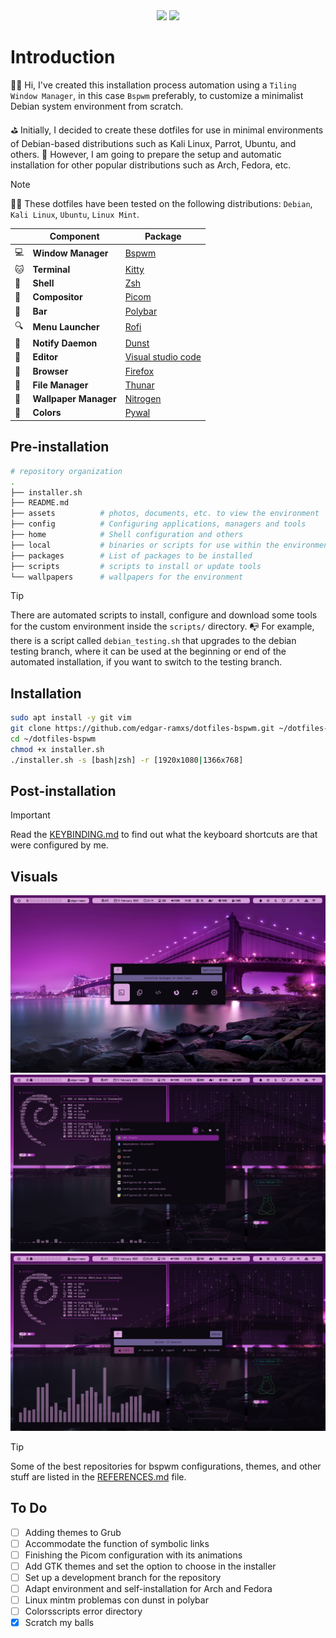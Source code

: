 <div align="center">
  <img src="https://img.shields.io/github/last-commit/edgar-ramxs/dotfiles-bspwm?style=for-the-badge&color=cba6f7">
  <img src="https://img.shields.io/github/repo-size/edgar-ramxs/dotfiles-bspwm?style=for-the-badge&color=cba6f7">
</div>

# Introduction
🙋‍♂️ Hi, I've created this installation process automation using a `Tiling Window Manager`, in this case `Bspwm` preferably, to customize a minimalist Debian system environment from scratch.

⛳ Initially, I decided to create these dotfiles for use in minimal environments of Debian-based distributions such as Kali Linux, Parrot, Ubuntu, and others. 🫰 However, I am going to prepare the setup and automatic installation for other popular distributions such as Arch, Fedora, etc.

> [!NOTE]  
> 🧑‍💻 These dotfiles have been tested on the following distributions: `Debian`, `Kali Linux`, `Ubuntu`, `Linux Mint`.

<div align="center">

  |     | Component               | Package                                                     |
  |-----|-------------------------|-------------------------------------------------------------|
  |💻| **Window Manager**         |  [Bspwm](https://github.com/baskerville/bspwm)              |
  |🐱| **Terminal**               |  [Kitty](https://sw.kovidgoyal.net/kitty/)                  |
  |🦊| **Shell**                  |  [Zsh](https://ohmyz.sh/)                                   |
  |🎼| **Compositor**             |  [Picom](https://github.com/yshui/picom)                    |
  |💈| **Bar**                    |  [Polybar](https://github.com/polybar/polybar)              |
  |🔍| **Menu Launcher**          |  [Rofi](https://github.com/davatorium/rofi)                 |
  |🔔| **Notify Daemon**          |  [Dunst](https://github.com/dunst-project/dunst)            |
  |📝| **Editor**                 |  [Visual studio code](https://code.visualstudio.com/)       |
  |🚀| **Browser**                |  [Firefox](https://www.mozilla.org/)                        |
  |📂| **File Manager**           |  [Thunar](https://wiki.archlinux.org/title/Thunar)          |
  |🎨| **Wallpaper Manager**      |  [Nitrogen](https://wiki.archlinux.org/title/Nitrogen)      |
  |🍉| **Colors**                 |  [Pywal](https://github.com/dylanaraps/pywal)               |
</div>


## Pre-installation
```bash
# repository organization
.
├── installer.sh
├── README.md
├── assets          # photos, documents, etc. to view the environment
├── config          # Configuring applications, managers and tools
├── home            # Shell configuration and others
├── local           # binaries or scripts for use within the environment
├── packages        # List of packages to be installed
├── scripts         # scripts to install or update tools
└── wallpapers      # wallpapers for the environment    
```
> [!TIP]
> There are automated scripts to install, configure and download some tools for the custom environment inside the `scripts/` directory. 📭 For example, there is a script called `debian_testing.sh` that upgrades to the debian testing branch, where it can be used at the beginning or end of the automated installation, if you want to switch to the testing branch.


## Installation
```bash
sudo apt install -y git vim
git clone https://github.com/edgar-ramxs/dotfiles-bspwm.git ~/dotfiles-bspwm
cd ~/dotfiles-bspwm
chmod +x installer.sh
./installer.sh -s [bash|zsh] -r [1920x1080|1366x768]
```


## Post-installation
> [!IMPORTANT]  
> Read the [KEYBINDING.md](assets/KEYBINDING.md) to find out what the keyboard shortcuts are that were configured by me.


## Visuals
<img src="assets/img/a1.png"/>
<img src="assets/img/a2.png"/>
<img src="assets/img/a3.png"/>

> [!TIP]
> Some of the best repositories for bspwm configurations, themes, and other stuff are listed in the [REFERENCES.md](assets/REFERENCES.md) file.


## To Do
- [ ] Adding themes to Grub
- [ ] Accommodate the function of symbolic links
- [ ] Finishing the Picom configuration with its animations
- [ ] Add GTK themes and set the option to choose in the installer
- [ ] Set up a development branch for the repository
- [ ] Adapt environment and self-installation for Arch and Fedora
- [ ] Linux mintm problemas con dunst in polybar
- [ ] Colorsscripts error directory
- [x] Scratch my balls
